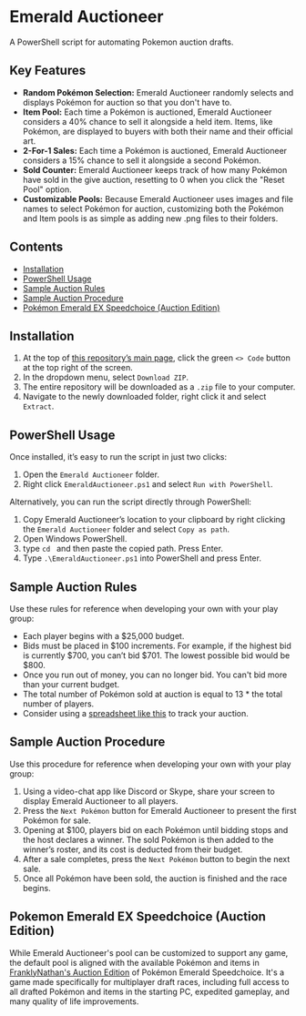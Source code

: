 <!-- title -->
# Emerald Auctioneer
<!-- description -->
A PowerShell script for automating Pokemon auction drafts.

## Key Features
- **Random Pokémon Selection:** Emerald Auctioneer randomly selects and displays Pokémon for auction so that you don't have to.
- **Item Pool:** Each time a Pokémon is auctioned, Emerald Auctioneer considers a 40% chance to sell it alongside a held item. Items, like Pokémon, are displayed to buyers with both their name and their official art.
- **2-For-1 Sales:** Each time a Pokémon is auctioned, Emerald Auctioneer considers a 15% chance to sell it alongside a second Pokémon.
- **Sold Counter:** Emerald Auctioneer keeps track of how many Pokémon have sold in the give auction, resetting to 0 when you click the "Reset Pool" option.
- **Customizable Pools:** Because Emerald Auctioneer uses images and file names to select Pokémon for auction, customizing both the Pokémon and Item pools is as simple as adding new .png files to their folders.

<!-- TOC -->
## Contents

- [Installation](#installation)
- [PowerShell Usage](#powershell-usage)
- [Sample Auction Rules](#sample-auction-rules)
- [Sample Auction Procedure](#sample-auction-procedure)
- [Pokémon Emerald EX Speedchoice (Auction Edition)](#pokemon-emerald-ex-speedchoice-auction-edition)

<!-- CONTENT -->

## Installation
1. At the top of [this repository’s main page](https://github.com/FranklyNathan/Emerald-Auctioneer), click the green `<> Code` button at the top right of the screen.
2. In the dropdown menu, select `Download ZIP`.
3. The entire repository will be downloaded as a `.zip` file to your computer.
4. Navigate to the newly downloaded folder, right click it and select `Extract`.

## PowerShell Usage
Once installed, it’s easy to run the script in just two clicks:
1. Open the `Emerald Auctioneer` folder.
2. Right click `EmeraldAuctioneer.ps1` and select `Run with PowerShell`.

Alternatively, you can run the script directly through PowerShell:
1. Copy Emerald Auctioneer’s location to your clipboard by right clicking the `Emerald Auctioneer` folder and select `Copy as path`.
2. Open Windows PowerShell.
3. type `cd ` and then paste the copied path. Press Enter.
4. Type `.\EmeraldAuctioneer.ps1` into PowerShell and press Enter.

## Sample Auction Rules
Use these rules for reference when developing your own with your play group:
- Each player begins with a $25,000 budget.
- Bids must be placed in $100 increments. For example, if the highest bid is currently $700, you can’t bid $701. The lowest possible bid would be $800.
- Once you run out of money, you can no longer bid. You can't bid more than your current budget.
- The total number of Pokémon sold at auction is equal to 13 * the total number of players.
- Consider using a [spreadsheet like this](https://docs.google.com/spreadsheets/d/1blP95h4Cz0T74W3kKG3VQsoUubtwCcGR7ylJ2YZrbmU/) to track your auction.

## Sample Auction Procedure
Use this procedure for reference when developing your own with your play group:
1. Using a video-chat app like Discord or Skype, share your screen to display Emerald Auctioneer to all players.
3. Press the `Next Pokémon` button for Emerald Auctioneer to present the first Pokémon for sale.
4. Opening at $100, players bid on each Pokémon until bidding stops and the host declares a winner. The sold Pokémon is then added to the winner’s roster, and its cost is deducted from their budget.
5. After a sale completes, press the `Next Pokémon` button to begin the next sale.
6. Once all Pokémon have been sold, the auction is finished and the race begins.

## Pokemon Emerald EX Speedchoice (Auction Edition)
While Emerald Auctioneer's pool can be customized to support any game, the default pool is aligned with the available Pokémon and items in [FranklyNathan's Auction Edition](https://github.com/FranklyNathan/Pokemon-EX-Speedchoice-Auction-Edition) of Pokémon Emerald Speedchoice. It's a game made specifically for multiplayer draft races, including full access to all drafted Pokémon and items in the starting PC, expedited gameplay, and many quality of life improvements.

<!-- END CONTENT -->
